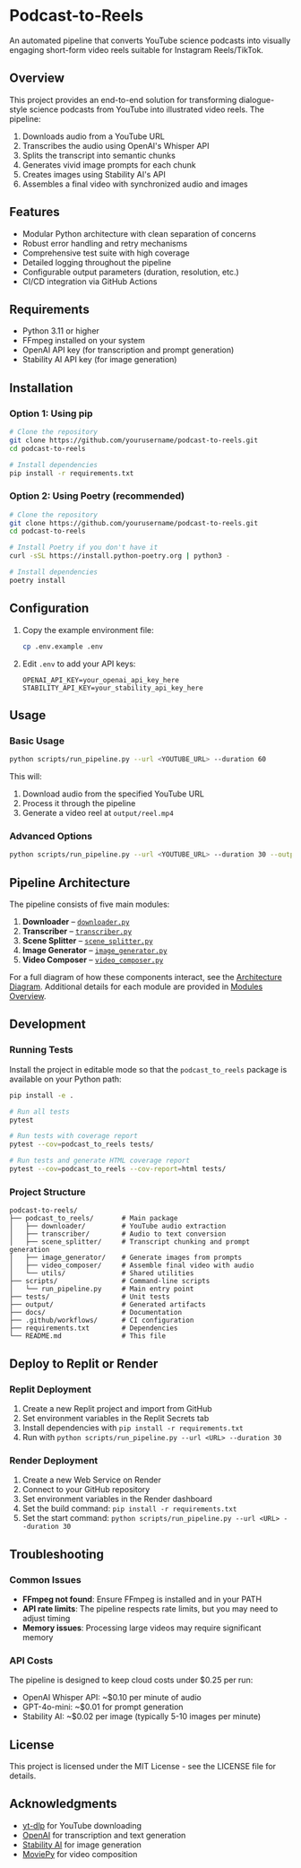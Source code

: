 # Podcast-to-Reels

An automated pipeline that converts YouTube science podcasts into visually engaging short-form video reels suitable for Instagram Reels/TikTok.

## Overview

This project provides an end-to-end solution for transforming dialogue-style science podcasts from YouTube into illustrated video reels. The pipeline:

1. Downloads audio from a YouTube URL
2. Transcribes the audio using OpenAI's Whisper API
3. Splits the transcript into semantic chunks
4. Generates vivid image prompts for each chunk
5. Creates images using Stability AI's API
6. Assembles a final video with synchronized audio and images

## Features

- Modular Python architecture with clean separation of concerns
- Robust error handling and retry mechanisms
- Comprehensive test suite with high coverage
- Detailed logging throughout the pipeline
- Configurable output parameters (duration, resolution, etc.)
- CI/CD integration via GitHub Actions

## Requirements

- Python 3.11 or higher
- FFmpeg installed on your system
- OpenAI API key (for transcription and prompt generation)
- Stability AI API key (for image generation)

## Installation

### Option 1: Using pip

```bash
# Clone the repository
git clone https://github.com/yourusername/podcast-to-reels.git
cd podcast-to-reels

# Install dependencies
pip install -r requirements.txt
```

### Option 2: Using Poetry (recommended)

```bash
# Clone the repository
git clone https://github.com/yourusername/podcast-to-reels.git
cd podcast-to-reels

# Install Poetry if you don't have it
curl -sSL https://install.python-poetry.org | python3 -

# Install dependencies
poetry install
```

## Configuration

1. Copy the example environment file:
   ```bash
   cp .env.example .env
   ```

2. Edit `.env` to add your API keys:
   ```
   OPENAI_API_KEY=your_openai_api_key_here
   STABILITY_API_KEY=your_stability_api_key_here
   ```

## Usage

### Basic Usage

```bash
python scripts/run_pipeline.py --url <YOUTUBE_URL> --duration 60
```

This will:
1. Download audio from the specified YouTube URL
2. Process it through the pipeline
3. Generate a video reel at `output/reel.mp4`

### Advanced Options

```bash
python scripts/run_pipeline.py --url <YOUTUBE_URL> --duration 30 --output custom_output.mp4
```

## Pipeline Architecture

The pipeline consists of five main modules:

1. **Downloader** – [`downloader.py`](podcast_to_reels/downloader/downloader.py)
2. **Transcriber** – [`transcriber.py`](podcast_to_reels/transcriber/transcriber.py)
3. **Scene Splitter** – [`scene_splitter.py`](podcast_to_reels/scene_splitter/scene_splitter.py)
4. **Image Generator** – [`image_generator.py`](podcast_to_reels/image_generator/image_generator.py)
5. **Video Composer** – [`video_composer.py`](podcast_to_reels/video_composer/video_composer.py)

For a full diagram of how these components interact, see the [Architecture Diagram](docs/architecture_diagram.md).  Additional details for each module are provided in [Modules Overview](docs/modules_overview.md).

## Development

### Running Tests

Install the project in editable mode so that the `podcast_to_reels` package is
available on your Python path:

```bash
pip install -e .
```

```bash
# Run all tests
pytest

# Run tests with coverage report
pytest --cov=podcast_to_reels tests/

# Run tests and generate HTML coverage report
pytest --cov=podcast_to_reels --cov-report=html tests/
```

### Project Structure

```
podcast-to-reels/
├── podcast_to_reels/       # Main package
│   ├── downloader/         # YouTube audio extraction
│   ├── transcriber/        # Audio to text conversion
│   ├── scene_splitter/     # Transcript chunking and prompt generation
│   ├── image_generator/    # Generate images from prompts
│   ├── video_composer/     # Assemble final video with audio
│   └── utils/              # Shared utilities
├── scripts/                # Command-line scripts
│   └── run_pipeline.py     # Main entry point
├── tests/                  # Unit tests
├── output/                 # Generated artifacts
├── docs/                   # Documentation
├── .github/workflows/      # CI configuration
├── requirements.txt        # Dependencies
└── README.md               # This file
```

## Deploy to Replit or Render

### Replit Deployment

1. Create a new Replit project and import from GitHub
2. Set environment variables in the Replit Secrets tab
3. Install dependencies with `pip install -r requirements.txt`
4. Run with `python scripts/run_pipeline.py --url <URL> --duration 30`

### Render Deployment

1. Create a new Web Service on Render
2. Connect to your GitHub repository
3. Set environment variables in the Render dashboard
4. Set the build command: `pip install -r requirements.txt`
5. Set the start command: `python scripts/run_pipeline.py --url <URL> --duration 30`

## Troubleshooting

### Common Issues

- **FFmpeg not found**: Ensure FFmpeg is installed and in your PATH
- **API rate limits**: The pipeline respects rate limits, but you may need to adjust timing
- **Memory issues**: Processing large videos may require significant memory

### API Costs

The pipeline is designed to keep cloud costs under $0.25 per run:
- OpenAI Whisper API: ~$0.10 per minute of audio
- GPT-4o-mini: ~$0.01 for prompt generation
- Stability AI: ~$0.02 per image (typically 5-10 images per minute)

## License

This project is licensed under the MIT License - see the LICENSE file for details.

## Acknowledgments

- [yt-dlp](https://github.com/yt-dlp/yt-dlp) for YouTube downloading
- [OpenAI](https://openai.com/) for transcription and text generation
- [Stability AI](https://stability.ai/) for image generation
- [MoviePy](https://zulko.github.io/moviepy/) for video composition
